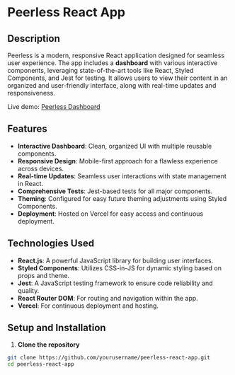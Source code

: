 # **Peerless React App**

## **Description**

Peerless is a modern, responsive React application designed for seamless user experience. The app includes a **dashboard** with various interactive components, leveraging state-of-the-art tools like React, Styled Components, and Jest for testing. It allows users to view their content in an organized and user-friendly interface, along with real-time updates and responsiveness.

Live demo: [Peerless Dashboard](https://peerless-theta.vercel.app/dashboard)

## **Features**

- **Interactive Dashboard**: Clean, organized UI with multiple reusable components.
- **Responsive Design**: Mobile-first approach for a flawless experience across devices.
- **Real-time Updates**: Seamless user interactions with state management in React.
- **Comprehensive Tests**: Jest-based tests for all major components.
- **Theming**: Configured for easy future theming adjustments using Styled Components.
- **Deployment**: Hosted on Vercel for easy access and continuous deployment.

## **Technologies Used**

- **React.js**: A powerful JavaScript library for building user interfaces.
- **Styled Components**: Utilizes CSS-in-JS for dynamic styling based on props and theme.
- **Jest**: A JavaScript testing framework to ensure code reliability and quality.
- **React Router DOM**: For routing and navigation within the app.
- **Vercel**: For continuous deployment and hosting.

## **Setup and Installation**

1. **Clone the repository**

```bash
git clone https://github.com/yourusername/peerless-react-app.git
cd peerless-react-app
```

